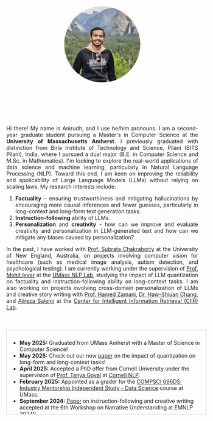 <style>
  footer {
    display: none;
  }

/* Style for the news box */
  .news-box {
    border: 1px solid #ccc;
    padding: 10px;
    width: 100%;
    height: 200px;
    overflow-y: scroll;
    margin-top: 20px;
  }
</style>

<!-- Include Font Awesome CDN -->
<link href="https://cdnjs.cloudflare.com/ajax/libs/font-awesome/6.0.0-beta3/css/all.min.css" rel="stylesheet">

<!-- ![Picture](docs/assets/IMG_0450.JPG) -->
<img src="docs/assets/DP.jpg" style="border-radius: 50%; width: 200px; height: 200px; object-fit: cover; display: block; margin-left: auto; margin-right: auto;">
<!-- Icons with links -->
<div style="text-align: center; margin-top: 20px;">
  <a href="https://scholar.google.com/citations?user=wknj4_8AAAAJ&hl=en&authuser=1" target="_blank">
    <i class="fas fa-graduation-cap" style="font-size: 36px; margin-right: 20px;"></i>
  </a>

  <a href="https://github.com/06Anirudh24" target="_blank">
    <i class="fab fa-github" style="font-size: 36px; margin-right: 20px;"></i>
  </a>

  <a href="https://linkedin.com/in/anirudh-atmakuru-a8474b213" target="_blank">
    <i class="fab fa-linkedin" style="font-size: 36px; margin-right: 20px;"></i>
  </a>

  <a href="https://x.com/aatmakuru6" target="_blank">
    <i class="fab fa-twitter" style="font-size: 36px; margin-right: 20px;"></i>
  </a>
  
  <a href="mailto:aa2886@cornell.edu" target="_blank">
    <i class="fas fa-envelope" style="font-size: 36px; margin-right: 20px;"></i>
  </a>
  
</div>
  
<div style="text-align: justify;">

<br><br>
Hi there! My name is Anirudh, and I use he/him pronouns. I am a second-year graduate student pursuing a Master's in Computer Science at the <b>University of Massachusetts Amherst</b>. I previously graduated with distinction from Birla Institute of Technology and Science, Pilani (BITS Pilani), India, where I pursued a dual major (B.E. in Computer Science and M.Sc. in Mathematics). I'm looking to explore the real-world applications of data science and machine learning, particularly in Natural Language Processing (NLP). Toward this end, I am keen on improving the reliability and applicability of Large Language Models (LLMs) without relying on scaling laws. My research interests include: 
<ol>
  <li> <b>Factuality</b> – ensuring trustworthiness and mitigating hallucinations by encouraging more causal inferences and fewer guesses, particularly in long-context and long-form text generation tasks.</li>
  <li><b>Instruction-following</b> ability of LLMs.</li>
  <li><b>Personalization</b> and <b>creativity</b> - how can we improve and evaluate creativity and personalization in LLM-generated text and how can we mitigate any biases caused by personalization?</li>
</ol>

In the past, I have worked with  <a href="https://www.une.edu.au/staff-profiles/science-and-technology/dr-subrata-chakraborty">Prof. Subrata Chakraborty</a> at the University of New England, Australia, on projects involving computer vision for healthcare (such as medical image analysis, autism detection, and psychological testing). I am currently working under the supervision of <a href="https://people.cs.umass.edu/~miyyer/">Prof. Mohit Iyyer</a> at the <a href="https://nlp.cs.umass.edu/">UMass NLP Lab</a>, studying the impact of LLM quantization on factuality and instruction-following ability on long-context tasks. I am also working on projects involving cross-domain personalization of LLMs and creative story writing with <a href="https://groups.cs.umass.edu/zamani/?_gl=1%2Ajpaw2l%2A_gcl_au%2AMTA4MjUyNTEyMS4xNzIzMDI2NTc0%2A_ga%2AMTc3MDAzNjE5Mi4xNjkxMTYwNDcy%2A_ga_21RLS0L7EB%2AMTcyNzIzMDIyMS4zMDMuMC4xNzI3MjMwMjIyLjAuMC4w">Prof. Hamed Zamani</a>, <a href="https://ken77921.github.io/">Dr. Haw-Shiuan Chang</a>, and <a href="https://alirezasalemi7.github.io/">Alireza Salemi</a> at the <a href="https://ciir.cs.umass.edu/">Center for Intelligent Information Retrieval (CIIR) Lab</a>.
</div>
<br>

<!-- News section -->
<div class="news-box">
<ul>
<li><strong>May 2025:</strong> Graduated from UMass Amherst with a Master of Science in Computer Science!</li>
<li><strong>May 2025:</strong> Check out our new <a href="https://arxiv.org/pdf/2505.20276">paper</a> on the impact of quantization on long-form and long-context tasks!</li>
<li><strong>April 2025:</strong> Accepted a PhD offer from Cornell University under the supervision of <a href="https://tagoyal.github.io/">Prof. Tanya Goyal</a> at <a href="https://nlp.cornell.edu/">Cornell NLP</a>.</li>
<li><strong>February 2025:</strong> Appointed as a grader for the <a href="https://sites.google.com/umass.edu/compsci-696ds-spring-2025?pli=1" target="_blank">COMPSCI 696DS: Industry Mentorship Independent Study - Data Science</a> course at UMass.</li>
<li><strong>September 2024:</strong> <a href = "https://arxiv.org/abs/2410.04197">Paper</a> on instruction-following and creative writing accepted at the 6th Workshop on Narrative Understanding at EMNLP 2024!!</li>
<li><strong>September 2024:</strong> Started working on an independent study with <a href="https://people.cs.umass.edu/~miyyer/">Prof. Mohit Iyyer</a> at <a href="https://nlp.cs.umass.edu/">UMass NLP</a> to study the impact of LLM quantization on factuality, instruction-following, and long-context reasoning.</li>
<li><strong>August 2024:</strong> <a href="https://doi.org/10.1016/j.inffus.2024.102673">Systematic review</a> on the applications of artificial intelligence for suicide detection accepted by the journal <em>Information Fusion</em> (Q1; IF: 14.7; Cite Score: 33.2).</li>
<li><strong>July 2024:</strong> <a href = "https://doi.org/10.1016/j.eswa.2024.124665">Systematic review</a> on the applications of deep learning in radiology for lung cancer diagnostics accepted by the journal <em>Expert Systems with Applications</em> (Q1; IF: 7.5; Cite Score: 13.8).</li>
<li><strong>January 2024:</strong> Collaborating with Amazon on an industry mentorship project to study the impact of prompt specificity on LLMs (advised by <a href="https://people.cs.umass.edu/~mccallum/">Prof. Andrew McCallum</a> and <a href="https://ken77921.github.io/">Haw-Shiuan Chang</a>).</li>
<li><strong>August 2023:</strong> Excited to pursue my second Master's degree - this time in Computer Science at UMass Amherst!</li>
<li><strong>August 2023:</strong> Graduated with distinction from BITS Pilani, India, with a dual major (B.E. Computer Science, M.Sc. Mathematics) and a CGPA of 9.15/10!</li>
<li><strong>February 2023:</strong> <a href = "https://dl.acm.org/doi/abs/10.1145/3578527.3578543">Paper</a> on predicting video game development problems using ensemble techniques accepted at the Innovations in Software Engineering Conference (ISEC) 2023.</li>
<li><strong>January 2023:</strong> Started my internship as a database administrator at First Meridian, Bangalore.</li>
<li><strong>December 2022:</strong> Presented papers at the DICTA (Sydney) and ACIS (Melbourne) conferences in Australia.</li>
<li><strong>November 2022:</strong> Started working with <a href = "https://scholar.google.com.sg/citations?hl=en&user=8FjY99sAAAAJ&view_op=list_works&sortby=pubdate">Prof. Rajendra Acharya</a> on medical image analysis using artificial intelligence.</li>
<li><strong>October 2022:</strong> <a href="https://aisel.aisnet.org/acis2022/11/">Paper</a> on the relationship between deep learning models and human personality traits accepted at the Australasian Conference on Information Systems (ACIS).</li>
<li><strong>October 2022:</strong> <a href="https://ieeexplore.ieee.org/abstract/document/10034632">Paper</a> on hidden and face-like object detection using deep learning techniques accepted at the International Conference on Digital Image Computing: Techniques and Applications (DICTA).</li>
<li><strong>August 2022:</strong> Started working on my undergraduate thesis with <a href="https://www.une.edu.au/staff-profiles/science-and-technology/dr-subrata-chakraborty">Prof. Subrata</a> at the University of New England, Australia.</li>
<li><strong>January 2022:</strong> Started working as a data science intern at Epsilon India to generate personalized email subject lines.</li>
<li><strong>December 2021:</strong> <a href="https://aclanthology.org/2021.icon-main.56/">Paper</a> on predicting video game development problems using word embeddings accepted in the <em>Proceedings of ICON 2021: 18th International Conference on Natural Language Processing</em>.</li>
<li><strong>August 2020:</strong> Appointed as a teaching assistant for the course Elementary Real Analysis at BITS Pilani.</li>
<li><strong>June 2020:</strong> Published my first <a href="https://doi.org/10.1016/j.idm.2020.06.002">paper</a> on mathematically modeling the spread, peak, and reduction of COVID-19 in the journal <em>Infectious Disease Modelling</em> (Q1; IF: 3.0; Cite Score: 18.3).</li>
<li><strong>May 2020:</strong> Started working as a summer research intern at Ecom Express, New Delhi, to study travel network optimization using Pyomo.</li>
<li><strong>January 2020:</strong> Appointed as a teaching assistant for the course Probability and Statistics at BITS Pilani.</li>
<li><strong>August 2018:</strong> Admitted to Birla Institute of Technology and Science, Pilani (BITS Pilani) for a dual major in Computer Science and Mathematics.</li>
</ul>
</div>




